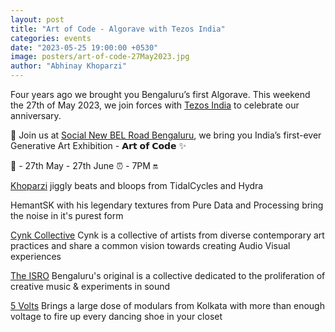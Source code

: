 ```yaml
---
layout: post
title: "Art of Code - Algorave with Tezos India"
categories: events
date: "2023-05-25 19:00:00 +0530"
image: posters/art-of-code-27May2023.jpg
author: "Abhinay Khoparzi"
---
```

Four years ago we brought you Bengaluru’s first Algorave. This weekend the 27th of May 2023, we join forces with [Tezos India](https://tezosindia.org.in) to celebrate our anniversary.

🎨 Join us at [Social New BEL Road Bengaluru](https://goo.gl/maps/1qdFHs82R65yjjti6?coh=178572&entry=tt), we bring you India’s first-ever Generative Art Exhibition - 𝗔𝗿𝘁 𝗼𝗳 𝗖𝗼𝗱𝗲 ✨

📅 - 27th May - 27th June
⏰ - 7PM 🔛
 
[Khoparzi](http://khoparzi.com/) jiggly beats and bloops from TidalCycles and Hydra

HemantSK with his legendary textures from Pure Data and Processing bring the noise in it's purest form

[Cynk Collective](https://www.instagram.com/cynk_collective/) Cynk is a collective of artists from diverse contemporary art practices and share a common vision towards creating Audio Visual experiences

[The ISRO](https://www.instagram.com/theisro/) Bengaluru's original is a collective dedicated to the proliferation of creative music & experiments in sound

[5 Volts](https://www.instagram.com/5volts/) Brings a large dose of modulars from Kolkata with more than enough voltage to fire up every dancing shoe in your closet

